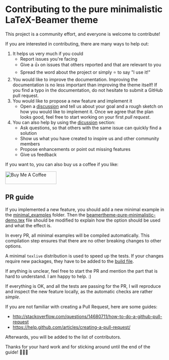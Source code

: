 # Contributing to the pure minimalistic LaTeX-Beamer theme
This project is a community effort, and everyone is welcome to contribute!

If you are interested in contributing, there are many ways to help out:
1. It helps us very much if you could
   - Report issues you're facing
   - Give a :+1: on issues that others reported and that are relevant to you
   - Spread the word about the project or simply :star: to say "I use it!"
1. You would like to improve the documentation. Improving the documentation is no less important than improving the theme itself!
If you find a typo in the documentation, do not hesitate to submit a GitHub pull request.
1. You would like to propose a new feature and implement it
   - Open a [discussion](https://github.com/kai-tub/latex-beamer-pure-minimalistic/discussions?discussions_q=category%3AIdeas) and tell us about your goal and a rough sketch on how you would like to implement it. Once we agree that the plan looks good, feel free to start working on your first *pull request*.
1. You can also help by using the [dicussion](https://github.com/kai-tub/latex-beamer-pure-minimalistic/discussions/64) section:
   - Ask questions, so that others with the same issue can quickly find a solution
   - Show us what you have created to inspire us and other community members
   - Propose enhancements or point out missing features
   - Give us feedback

If you want to, you can also buy us a coffee if you like: 

<a href="https://www.buymeacoffee.com/kaitub" target="_blank"><img src="https://cdn.buymeacoffee.com/buttons/v2/arial-blue.png" alt="Buy Me A Coffee" width="162px" height="40px"/></a>

## PR guide
If you implemented a new feature, you should add a new minimal example
in the [minimal_examples](./minimal_examples/) folder.
Then the [beamertheme-pure-minimalistic-demo.tex](beamertheme-pure-minimalistic-demo.tex) file should be modified to explain
how the option should be used and what the effect is.

In every PR, all minimal examples will be compiled automatically. 
This compilation step ensures 
that there are no other
breaking changes to other options. 
<!-- To speed up the tests, a minimal `texlive` distribution is used.  -->
A minimal `texlive` distribution is used to speed up the tests.
If your changes
require new packages, they have to be added to the 
[build file](.github/workflows/build.yml).

If anything is unclear, feel free to start the PR and mention the part that is hard to understand. I am happy to help. :)

If everything is OK, and all the tests are passing for the PR, I will reproduce and inspect the new feature locally,
as the automatic checks are rather *simple*. 

If you are not familiar with creating a Pull Request, here are some guides:
- http://stackoverflow.com/questions/14680711/how-to-do-a-github-pull-request
- https://help.github.com/articles/creating-a-pull-request/

Afterwards, you will be added to the list of contributors.

Thanks for your hard work and for sticking around until 
the end of the guide! :tada::tada::tada:
